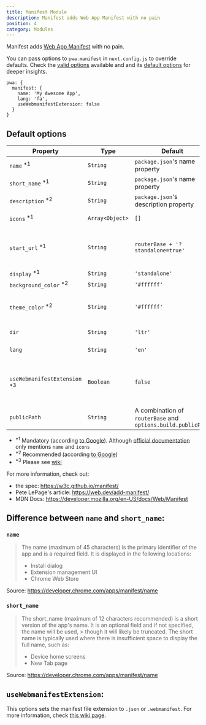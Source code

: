 ```yaml
---
title: Manifest Module
description: Manifest adds Web App Manifest with no pain
position: 4
category: Modules
---
```


Manifest adds [Web App Manifest](https://developer.mozilla.org/en-US/docs/Web/Manifest) with no pain.

You can pass options to `pwa.manifest` in `nuxt.config.js` to override defaults. Check the
[valid options](https://developer.mozilla.org/en-US/docs/Web/Manifest#Members) available and and its
[default options](#default-options) for deeper insights.

```js{}[nuxt.config.js]
pwa: {
  manifest: {
    name: 'My Awesome App',
    lang: 'fa',
    useWebmanifestExtension: false
  }
}
```

## Default options

| Property                                 | Type            | Default                                                      | Description                                                     |
| ---------------------------------------- | --------------- | ------------------------------------------------------------ | --------------------------------------------------------------- |
| `name` <sup>\*1</sup>                    | `String`        | `package.json`'s name property                               | [maximum of 45 characters]                                      |
| `short_name` <sup>\*1</sup>              | `String`        | `package.json`'s name property                               | [maximum of 12 characters]                                      |
| `description` <sup>\*2</sup>             | `String`        | `package.json`'s description property                        |                                                                 |
| `icons` <sup>\*1</sup>                   | `Array<Object>` | `[]`                                                         | (See the [icon module])                                         |
| `start_url` <sup>\*1</sup>               | `String`        | `routerBase + '?standalone=true'`                            | It has to be relative to where the manifest is placed           |
| `display` <sup>\*1</sup>                 | `String`        | `'standalone'`                                               |                                                                 |
| `background_color` <sup>\*2</sup>        | `String`        | `'#ffffff'`                                                  |                                                                 |
| `theme_color` <sup>\*2</sup>             | `String`        | `'#ffffff'`                                                  | This module's meta theme-color (see the [meta module])          |
| `dir`                                    | `String`        | `'ltr'`                                                      | `ltr` or `rtl`. Used with `lang`                                |
| `lang`                                   | `String`        | `'en'`                                                       | Recommended if used `dir`                                       |
| `useWebmanifestExtension` <sup>\*3</sup> | `Boolean`       | `false`                                                      | Whether to use `webmanifest` file extension (or default `json`) |
| `publicPath`                             | `String`        | A combination of `routerBase` and `options.build.publicPath` |                                                                 |

- <sup>\*1</sup> Mandatory (according [to Google](https://web.dev/add-manifest)).
  Although [official documentation](https://w3c.github.io/manifest/#json-schema) only mentions `name` and `icons`
- <sup>\*2</sup> Recommended (according [to Google](https://web.dev/add-manifest))
- <sup>\*3</sup> Please see [wiki](https://github.com/nuxt-community/pwa-module/wiki/.webmanifest)

[icon module]: https://pwa.nuxtjs.org/icon
[meta module]: https://pwa.nuxtjs.org/meta
[maximum of 45 characters]: https://developer.chrome.com/apps/manifest/name
[maximum of 12 characters]: https://developer.chrome.com/apps/manifest/name
[loading color]: https://nuxtjs.org/api/configuration-loading/#customizing-the-progress-bar

For more information, check out:

- the spec: https://w3c.github.io/manifest/
- Pete LePage's article: https://web.dev/add-manifest/
- MDN Docs: https://developer.mozilla.org/en-US/docs/Web/Manifest

## Difference between `name` and `short_name`:

### `name`

> The name (maximum of 45 characters) is the primary identifier of the app and is a required field. It is displayed in the following locations:
>
> - Install dialog
> - Extension management UI
> - Chrome Web Store

Source: https://developer.chrome.com/apps/manifest/name

### `short_name`

> The short_name (maximum of 12 characters recommended) is a short version of the app's name. It is an optional field and if not specified, the name will be used, > though it will likely be truncated. The short name is typically used where there is insufficient space to display the full name, such as:
>
> - Device home screens
> - New Tab page

Source: https://developer.chrome.com/apps/manifest/name

## `useWebmanifestExtension`:

This options sets the manifest file extension to `.json` or `.webmanifest`. For more information, check
[this wiki page](https://github.com/nuxt-community/pwa-module/wiki/.webmanifest).
